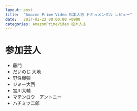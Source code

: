 ```yaml
---
layout: post
title:  "Amazon Prime Video 松本人志 ドキュメンタル レビュー"
date:   2017-02-22 00:00:00 +0900
categories: AmazonPrimeVideo 松本人志
---
```


# 参加芸人

- 藤門
- だいのじ 大地
- 野性爆弾
- ジミー大西
- 宮川大輔
- マテンロウ　アントニー
- ハチミツ二郎

[jekyll-docs]: https://jekyllrb.com/docs/home
[jekyll-gh]:   https://github.com/jekyll/jekyll
[jekyll-talk]: https://talk.jekyllrb.com/
